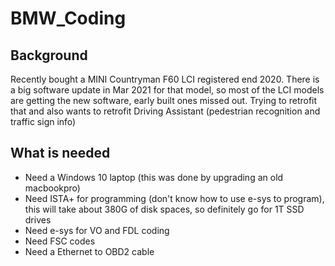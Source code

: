 # BMW_Coding
## Background
Recently bought a MINI Countryman F60 LCI registered end 2020. There is a big software update in Mar 2021 for that model, so most of the LCI models are getting the new software, early built ones missed out. Trying to retrofit that and also wants to retrofit Driving Assistant (pedestrian recognition and traffic sign info)

## What is needed
- Need a Windows 10 laptop (this was done by upgrading an old macbookpro)
- Need ISTA+ for programming (don't know how to use e-sys to program), this will take about 380G of disk spaces, so definitely go for 1T SSD drives
- Need e-sys for VO and FDL coding
- Need FSC codes
- Need a Ethernet to OBD2 cable
